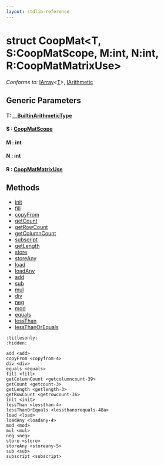 ```yaml
---
layout: stdlib-reference
---
```


# struct CoopMat\<T, S:CoopMatScope, M:int, N:int, R:CoopMatMatrixUse\>

*Conforms to:* [IArray](../../../interfaces/iarray-01/index.html)\<[T](../../../interfaces/iarray-01/index.html#typeparam-T)\>, [IArithmetic](../../../interfaces/iarithmetic-01/index.html)

## Generic Parameters

####  <a id="typeparam-T"></a>T: [\_\_BuiltinArithmeticType](../../../interfaces/0_builtinarithmetictype-029j/index.html)
####  <a id="decl-S"></a>S  : [CoopMatScope](../../coopmatscope-047/index.html)
####  <a id="decl-M"></a>M  : int
####  <a id="decl-N"></a>N  : int
####  <a id="decl-R"></a>R  : [CoopMatMatrixUse](../../coopmatmatrixuse-047d/index.html)

## Methods

* [init](../init.html)
* [fill](../fill.html)
* [copyFrom](../copyfrom-4.html)
* [getCount](../getcount-3.html)
* [getRowCount](../getrowcount-36.html)
* [getColumnCount](../getcolumncount-39.html)
* [subscript](../subscript.html)
* [getLength](../getlength-3.html)
* [store](../store.html)
* [storeAny](../storeany-5.html)
* [load](../load.html)
* [loadAny](../loadany-4.html)
* [add](../add.html)
* [sub](../sub.html)
* [mul](../mul.html)
* [div](../div.html)
* [neg](../neg.html)
* [mod](../mod.html)
* [equals](../equals.html)
* [lessThan](../lessthan-4.html)
* [lessThanOrEquals](../lessthanorequals-48a.html)


```{toctree}
:titlesonly:
:hidden:

add <add>
copyFrom <copyfrom-4>
div <div>
equals <equals>
fill <fill>
getColumnCount <getcolumncount-39>
getCount <getcount-3>
getLength <getlength-3>
getRowCount <getrowcount-36>
init <init>
lessThan <lessthan-4>
lessThanOrEquals <lessthanorequals-48a>
load <load>
loadAny <loadany-4>
mod <mod>
mul <mul>
neg <neg>
store <store>
storeAny <storeany-5>
sub <sub>
subscript <subscript>
```
